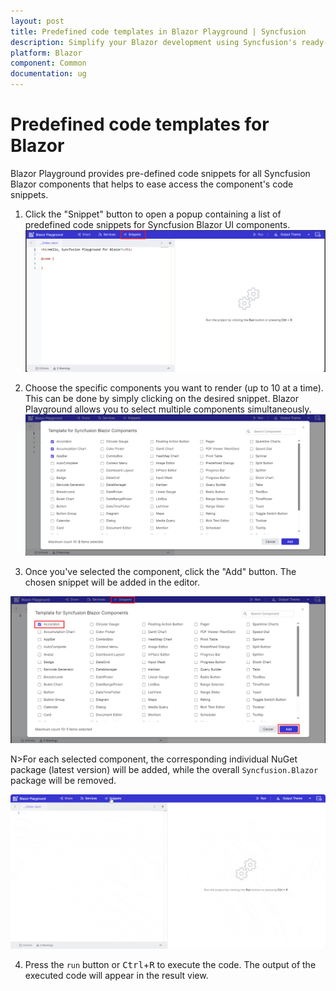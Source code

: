 ```yaml
---
layout: post
title: Predefined code templates in Blazor Playground | Syncfusion
description: Simplify your Blazor development using Syncfusion's ready-to-use code templates in the Blazor Playground. 
platform: Blazor
component: Common
documentation: ug
---
```


# Predefined code templates for Blazor
Blazor Playground provides pre-defined code snippets for all Syncfusion Blazor components that helps to ease access the component's code snippets.  

1. Click the "Snippet" button to open a popup containing a list of predefined code snippets for Syncfusion Blazor UI components.
![Blazor Playground with pre-configured code snippet](./images/Click_Snippet.png)

2. Choose the specific components you want to render (up to 10 at a time). This can be done by simply clicking on the desired snippet. Blazor Playground allows you to select multiple components simultaneously.
![Blazor Playground with selecting a component](./images/Select_Component.png)

3. Once you've selected the component, click the "Add" button. The chosen snippet will be added in the editor.

![Blazor Playground with code snippets](./images/Add_Snippets.png)

N>For each selected component, the corresponding individual NuGet package (latest version) will be added, while the overall `Syncfusion.Blazor` package will be removed.

![Selected snippet output](./images/Snippet_Output.gif)

4. Press the `run` button or <kbd>Ctrl</kbd>+<kbd>R</kbd> to execute the code. The output of the executed code will appear in the result view.